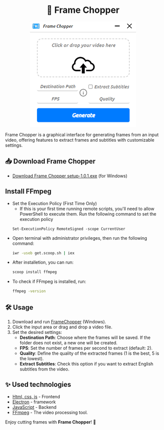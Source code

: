 <h1 align="center">🎥 Frame Chopper</h1>

<div align="center">
  <img src="./src/images/framechopper.png" alt="Frame Chopper" />
</div>

Frame Chopper is a graphical interface for generating frames from an input video, offering features to extract frames and subtitles with customizable settings.

## 📥 Download Frame Chopper

- [Download Frame Chopper setup-1.0.1.exe](https://github.com/JavaRaf/Frame-Chopper/releases/download/v1.0.1/frame.chopper.Setup.1.0.1.exe) (for Windows)

## Install FFmpeg

- Set the Execution Policy (First Time Only)
  - If this is your first time running remote scripts, you'll need to allow PowerShell to execute them. Run the following command to set the execution policy
  ```
  Set-ExecutionPolicy RemoteSigned -scope CurrentUser

- Open terminal with administrator privileges, then run the following command: 
  ```bash
  iwr -useb get.scoop.sh | iex

- After installetion, you can run:
  ```bash
  scoop install ffmpeg

- To check if FFmpeg is installed, run:
  ```bash
  ffmpeg -version
  ```


## 🛠️ Usage

1. Download and run [FrameChopper](https://github.com/JavaRaf/Frame-Chopper/releases/download/v1.0.1/frame.chopper.Setup.1.0.1.exe) (Windows).
3. Click the input area or drag and drop a video file.
4. Set the desired settings:
   - **Destination Path**: Choose where the frames will be saved. If the folder does not exist, a new one will be created.
   - **FPS**: Set the number of frames per second to extract (default: 2).
   - **Quality**: Define the quality of the extracted frames (1 is the best, 5 is the lowest).
   - **Extract Subtitles**: Check this option if you want to extract English subtitles from the video.

## ✨ Used technologies

- [Html, css, js](https://www.w3schools.com/html/html5_video.asp) - Frontend
- [Electron](https://www.electronjs.org) - framework
- [JavaScript](https://www.javascript.com) - Backend
- [FFmpeg](https://ffmpeg.org) - The video processing tool.


Enjoy cutting frames with **Frame Chopper**! 🚀
